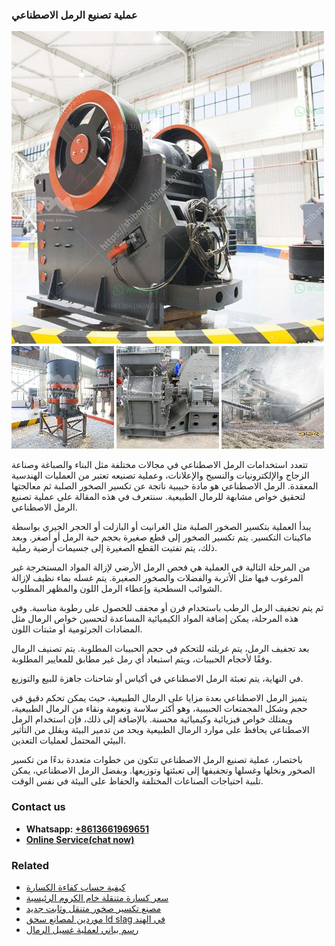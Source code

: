 <h3>عملية تصنيع الرمل الاصطناعي</h3><img src='1701852505.jpg' alt=''><p>تتعدد استخدامات الرمل الاصطناعي في مجالات مختلفة مثل البناء والصباغة وصناعة الزجاج والإلكترونيات والنسيج والإعلانات، وعملية تصنيعه تعتبر من العمليات الهندسية المعقدة. الرمل الاصطناعي هو مادة حبيبية ناتجة عن تكسير الصخور الصلبة ثم معالجتها لتحقيق خواص مشابهة للرمال الطبيعية. سنتعرف في هذه المقالة على عملية تصنيع الرمل الاصطناعي.</p><p>يبدأ العملية بتكسير الصخور الصلبة مثل الغرانيت أو البازلت أو الحجر الجيري بواسطة ماكينات التكسير. يتم تكسير الصخور إلى قطع صغيرة بحجم حبة الرمل أو أصغر. وبعد ذلك، يتم تفتيت القطع الصغيرة إلى جسيمات أرضية رملية.</p><p>من المرحلة التالية في العملية هي فحص الرمل الأرضي لإزالة المواد المستخرجة غير المرغوب فيها مثل الأتربة والفضلات والصخور الصغيرة. يتم غسله بماء نظيف لإزالة الشوائب السطحية وإعطاء الرمل اللون والمظهر المطلوب.</p><p>ثم يتم تجفيف الرمل الرطب باستخدام فرن أو مجفف للحصول على رطوبة مناسبة. وفي هذه المرحلة، يمكن إضافة المواد الكيميائية المساعدة لتحسين خواص الرمال مثل المضادات الجرثومية أو مثبتات اللون.</p><p>بعد تجفيف الرمل، يتم غربلته للتحكم في حجم الحبيبات المطلوبة. يتم تصنيف الرمال وفقًا لأحجام الحبيبات، ويتم استبعاد أي رمل غير مطابق للمعايير المطلوبة.</p><p>في النهاية، يتم تعبئة الرمل الاصطناعي في أكياس أو شاحنات جاهزة للبيع والتوزيع.</p><p>يتميز الرمل الاصطناعي بعدة مزايا على الرمال الطبيعية، حيث يمكن تحكم دقيق في حجم وشكل المجمتعات الحبيبية، وهو أكثر سلاسة ونعومة ونقاء من الرمال الطبيعية، ويمتلك خواص فيزيائية وكيميائية محسنة. بالإضافة إلى ذلك، فإن استخدام الرمل الاصطناعي يحافظ على موارد الرمال الطبيعية ويحد من تدمير البيئة ويقلل من التأثير البيئي المحتمل لعمليات التعدين.</p><p>باختصار، عملية تصنيع الرمل الاصطناعي تتكون من خطوات متعددة بدءًا من تكسير الصخور ونخلها وغسلها وتجفيفها إلى تعبئتها وتوزيعها. وبفضل الرمل الاصطناعي، يمكن تلبية احتياجات الصناعات المختلفة والحفاظ على البيئة في نفس الوقت.</p><h3>Contact us</h3><ul><li><strong>Whatsapp:&nbsp;<a href="https://wa.me/8613661969651">+8613661969651</a></strong></li><li><a href="https://swt.shibang-china.com/?git&amp;zhl&amp;عملية تصنيع الرمل الاصطناعي"><strong>Online Service(chat now)</strong></a></li></ul><h3>Related</h3><ul><li><a href='كيفية حساب كفاءة الكسارة.md'>كيفية حساب كفاءة الكسارة</a></li><li><a href='سعر كسارة متنقلة خام الكروم الرئيسية.md'>سعر كسارة متنقلة خام الكروم الرئيسية</a></li><li><a href='مصنع تكسير صخور متنقل وثابت جديد.md'>مصنع تكسير صخور متنقل وثابت جديد</a></li><li><a href='موردين لمصانع سحق ld slag في الهند.md'>موردين لمصانع سحق ld slag في الهند</a></li><li><a href='رسم بياني لعملية غسيل الرمال.md'>رسم بياني لعملية غسيل الرمال</a></li></ul>